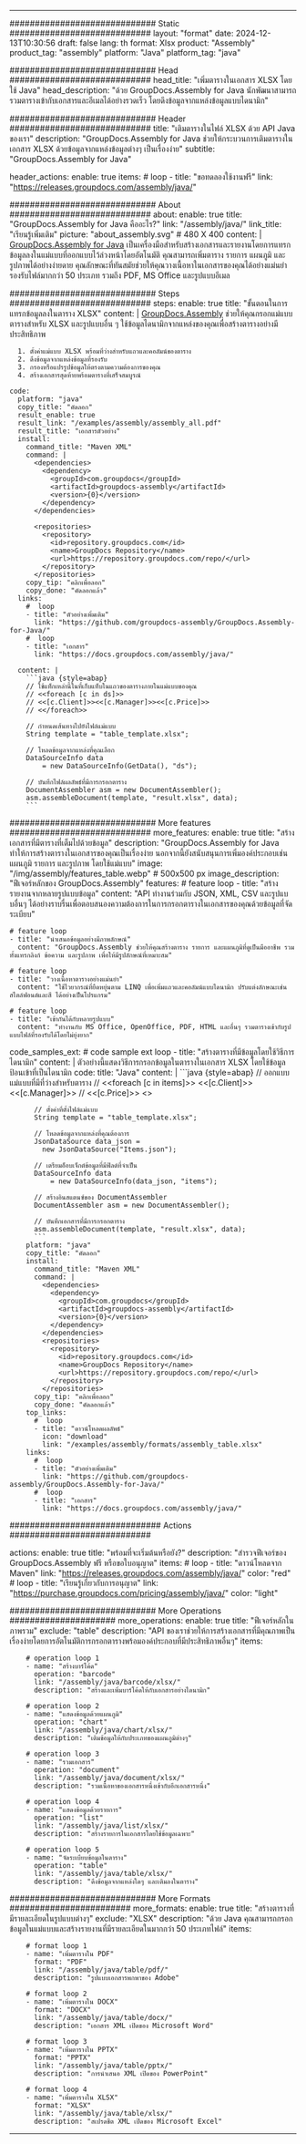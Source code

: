 



---
############################# Static ############################
layout: "format"
date:  2024-12-13T10:30:56
draft: false
lang: th
format: Xlsx
product: "Assembly"
product_tag: "assembly"
platform: "Java"
platform_tag: "java"

############################# Head ############################
head_title: "เพิ่มตารางในเอกสาร XLSX โดยใช้ Java"
head_description: "ด้วย GroupDocs.Assembly for Java นักพัฒนาสามารถรวมตารางเข้ากับเอกสารและอีเมลได้อย่างรวดเร็ว โดยดึงข้อมูลจากแหล่งข้อมูลแบบไดนามิก"

############################# Header ############################
title: "เติมตารางในไฟล์ XLSX ด้วย API Java ของเรา" 
description: "GroupDocs.Assembly for Java ช่วยให้กระบวนการเติมตารางในเอกสาร XLSX ด้วยข้อมูลจากแหล่งข้อมูลต่างๆ เป็นเรื่องง่าย"
subtitle: "GroupDocs.Assembly for Java" 

header_actions:
  enable: true
  items:
    #  loop
    - title: "ขอทดลองใช้งานฟรี"
      link: "https://releases.groupdocs.com/assembly/java/"
      
############################# About ############################
about:
    enable: true
    title: "GroupDocs.Assembly for Java คืออะไร?"
    link: "/assembly/java/"
    link_title: "เรียนรู้เพิ่มเติม"
    picture: "about_assembly.svg" # 480 X 400
    content: |
       [GroupDocs.Assembly for Java](/assembly/java/) เป็นเครื่องมือสำหรับสร้างเอกสารและรายงานโดยการแทรกข้อมูลลงในแม่แบบที่ออกแบบไว้ล่วงหน้าโดยอัตโนมัติ คุณสามารถเพิ่มตาราง รายการ แผนภูมิ และรูปภาพได้อย่างง่ายดาย คุณลักษณะที่ทันสมัยช่วยให้คุณวางเนื้อหาในเอกสารของคุณได้อย่างแม่นยำ รองรับไฟล์มากกว่า 50 ประเภท รวมถึง PDF, MS Office และรูปแบบอีเมล

############################# Steps ############################
steps:
    enable: true
    title: "ขั้นตอนในการแทรกข้อมูลลงในตาราง XLSX"
    content: |
      [GroupDocs.Assembly](/assembly/java/) ช่วยให้คุณกรอกแม่แบบตารางสำหรับ XLSX และรูปแบบอื่น ๆ ใช้ข้อมูลไดนามิกจากแหล่งของคุณเพื่อสร้างตารางอย่างมีประสิทธิภาพ
      
      1. ตั้งค่าแม่แบบ XLSX พร้อมที่ว่างสำหรับแถวและคอลัมน์ของตาราง
      2. ดึงข้อมูลจากแหล่งข้อมูลที่รองรับ
      3. กรองหรือแปรรูปข้อมูลให้ตรงตามความต้องการของคุณ
      4. สร้างเอกสารสุดท้ายพร้อมตารางที่เสร็จสมบูรณ์
   
    code:
      platform: "java"
      copy_title: "คัดลอก"
      result_enable: true
      result_link: "/examples/assembly/assembly_all.pdf"
      result_title: "เอกสารตัวอย่าง"
      install:
        command_title: "Maven XML"
        command: |
          <dependencies>
            <dependency>
              <groupId>com.groupdocs</groupId>
              <artifactId>groupdocs-assembly</artifactId>
              <version>{0}</version>
            </dependency>
          </dependencies>

          <repositories>
            <repository>
              <id>repository.groupdocs.com</id>
              <name>GroupDocs Repository</name>
              <url>https://repository.groupdocs.com/repo/</url>
            </repository>
          </repositories>
        copy_tip: "คลิกเพื่อลอก"
        copy_done: "คัดลอกแล้ว"
      links:
        #  loop
        - title: "ตัวอย่างเพิ่มเติม"
          link: "https://github.com/groupdocs-assembly/GroupDocs.Assembly-for-Java/"
        #  loop
        - title: "เอกสาร"
          link: "https://docs.groupdocs.com/assembly/java/"
          
      content: |
        ```java {style=abap}
        // ใช้แท็กเหล่านี้ในที่เก็บแท็บในแถวของตารางภายในแม่แบบของคุณ
        // <<foreach [c in ds]>>
        // <<[c.Client]>><<[c.Manager]>><<[c.Price]>>
        // <</foreach>>

        // กำหนดเส้นทางไปยังไฟล์แม่แบบ
        String template = "table_template.xlsx";

        // โหลดข้อมูลจากแหล่งที่คุณเลือก
        DataSourceInfo data 
            = new DataSourceInfo(GetData(), "ds");

        // บันทึกไฟล์ผลลัพธ์ที่มีการกรอกตาราง
        DocumentAssembler asm = new DocumentAssembler();
        asm.assembleDocument(template, "result.xlsx", data);
        ```           

############################# More features ############################
more_features:
  enable: true
  title: "สร้างเอกสารที่มีตารางที่เต็มไปด้วยข้อมูล"
  description: "GroupDocs.Assembly for Java ทำให้การสร้างตารางในเอกสารของคุณเป็นเรื่องง่าย นอกจากนี้ยังสนับสนุนการเพิ่มองค์ประกอบเช่น แผนภูมิ รายการ และรูปภาพ โดยใช้แม่แบบ"
  image: "/img/assembly/features_table.webp" # 500x500 px
  image_description: "ฟีเจอร์หลักของ GroupDocs.Assembly"
  features:
    # feature loop
    - title: "สร้างรายงานจากหลายรูปแบบข้อมูล"
      content: "API ทำงานร่วมกับ JSON, XML, CSV และรูปแบบอื่นๆ ได้อย่างราบรื่นเพื่อตอบสนองความต้องการในการกรอกตารางในเอกสารของคุณด้วยข้อมูลที่จัดระเบียบ"

    # feature loop
    - title: "นำเสนอข้อมูลอย่างมีภาพลักษณ์"
      content: "GroupDocs.Assembly ช่วยให้คุณสร้างตาราง รายการ และแผนภูมิที่ดูเป็นมืออาชีพ รวมทั้งแทรกลิงก์ ข้อความ และรูปภาพ เพื่อให้มีรูปลักษณ์ที่เหมาะสม"

    # feature loop
    - title: "วางเนื้อหาตารางอย่างแม่นยำ"
      content: "ใช้ไวยากรณ์ที่ยืดหยุ่นตาม LINQ เพื่อเพิ่มแถวและคอลัมน์แบบไดนามิก ปรับแต่งลักษณะเช่น สไตล์ฟอนต์และสี ได้อย่างเป็นโปรแกรม"

    # feature loop
    - title: "เข้ากันได้กับหลายรูปแบบ"
      content: "ทำงานกับ MS Office, OpenOffice, PDF, HTML และอื่นๆ รวมตารางเข้ากับรูปแบบไฟล์ที่รองรับได้โดยไม่ยุ่งยาก"
      
  code_samples_ext:
    # code sample ext loop
    - title: "สร้างตารางที่มีข้อมูลโดยใช้วิธีการไดนามิก"
      content: |
        ตัวอย่างนี้แสดงวิธีการกรอกข้อมูลในตารางในเอกสาร XLSX โดยใช้ข้อมูลป้อนเข้าที่เป็นไดนามิก
      code:
        title: "Java"
        content: |
          ```java {style=abap}
          // ออกแบบแม่แบบที่มีที่ว่างสำหรับตาราง
          // <<foreach [c in items]>> <<[c.Client]>><<[c.Manager]>>
          //  <<[c.Price]>> <</foreach>>

          // ตั้งค่าที่ตั้งไฟล์แม่แบบ
          String template = "table_template.xlsx";

          // โหลดข้อมูลจากแหล่งที่คุณต้องการ
          JsonDataSource data_json = 
            new JsonDataSource("Items.json");

          // เตรียมอ็อบเจ็กต์ข้อมูลที่มีฟิลด์ที่จำเป็น
          DataSourceInfo data 
              = new DataSourceInfo(data_json, "items");

          // สร้างอินสแตนซ์ของ DocumentAssembler
          DocumentAssembler asm = new DocumentAssembler();

          // บันทึกเอกสารที่มีการกรอกตาราง
          asm.assembleDocument(template, "result.xlsx", data);
          ```
        platform: "java"
        copy_title: "คัดลอก"
        install:
          command_title: "Maven XML"
          command: |
            <dependencies>
              <dependency>
                <groupId>com.groupdocs</groupId>
                <artifactId>groupdocs-assembly</artifactId>
                <version>{0}</version>
              </dependency>
            </dependencies>
            <repositories>
              <repository>
                <id>repository.groupdocs.com</id>
                <name>GroupDocs Repository</name>
                <url>https://repository.groupdocs.com/repo/</url>
              </repository>
            </repositories>
          copy_tip: "คลิกเพื่อลอก"
          copy_done: "คัดลอกแล้ว"
        top_links:
          #  loop
          - title: "ดาวน์โหลดผลลัพธ์"
            icon: "download"
            link: "/examples/assembly/formats/assembly_table.xlsx"
        links:
          #  loop
          - title: "ตัวอย่างเพิ่มเติม"
            link: "https://github.com/groupdocs-assembly/GroupDocs.Assembly-for-Java/"
          #  loop
          - title: "เอกสาร"
            link: "https://docs.groupdocs.com/assembly/java/"
            

            


############################## Actions ############################

actions:
  enable: true
  title: "พร้อมที่จะเริ่มต้นหรือยัง?"
  description: "สำรวจฟีเจอร์ของ GroupDocs.Assembly ฟรี หรือขอใบอนุญาต"
  items:
    #  loop
    - title: "ดาวน์โหลดจาก Maven"
      link: "https://releases.groupdocs.com/assembly/java/"
      color: "red"
        #  loop
    - title: "เรียนรู้เกี่ยวกับการอนุญาต"
      link: "https://purchase.groupdocs.com/pricing/assembly/java/"
      color: "light"


############################# More Operations #####################
more_operations:
    enable: true
    title: "ฟีเจอร์หลักในภาพรวม"
    exclude: "table"
    description: "API ของเราช่วยให้การสร้างเอกสารที่มีคุณภาพเป็นเรื่องง่ายโดยการอัตโนมัติการกรอกตารางพร้อมองค์ประกอบที่มีประสิทธิภาพอื่นๆ"
    items: 
          
        # operation loop 1
        - name: "สร้างบาร์โค้ด"
          operation: "barcode"
          link: "/assembly/java/barcode/xlsx/"
          description: "สร้างและเพิ่มบาร์โค้ดให้กับเอกสารอย่างไดนามิก"

        # operation loop 2
        - name: "แสดงข้อมูลด้วยแผนภูมิ"
          operation: "chart"
          link: "/assembly/java/chart/xlsx/"
          description: "เติมข้อมูลให้กับประเภทของแผนภูมิต่างๆ"

        # operation loop 3
        - name: "รวมเอกสาร"
          operation: "document"
          link: "/assembly/java/document/xlsx/"
          description: "รวมเนื้อหาของเอกสารหนึ่งเข้ากับอีกเอกสารหนึ่ง"

        # operation loop 4
        - name: "แสดงข้อมูลด้วยรายการ"
          operation: "list"
          link: "/assembly/java/list/xlsx/"
          description: "สร้างรายการในเอกสารโดยใช้ข้อมูลเฉพาะ"

        # operation loop 5
        - name: "จัดระเบียบข้อมูลในตาราง"
          operation: "table"
          link: "/assembly/java/table/xlsx/"
          description: "ดึงข้อมูลจากแหล่งใดๆ และเติมลงในตาราง"
         
          
############################# More Formats ########################
more_formats:
    enable: true
    title: "สร้างตารางที่มีรายละเอียดในรูปแบบต่างๆ"
    exclude: "XLSX"
    description: "ด้วย Java คุณสามารถกรอกข้อมูลในแม่แบบและสร้างรายงานที่มีรายละเอียดในมากกว่า 50 ประเภทไฟล์"
    items: 
          
        # format loop 1
        - name: "เพิ่มตารางใน PDF"
          format: "PDF"
          link: "/assembly/java/table/pdf/"
          description: "รูปแบบเอกสารพกพาของ Adobe"
          
        # format loop 2
        - name: "เพิ่มตารางใน DOCX"
          format: "DOCX"
          link: "/assembly/java/table/docx/"
          description: "เอกสาร XML เปิดของ Microsoft Word"
          
        # format loop 3
        - name: "เพิ่มตารางใน PPTX"
          format: "PPTX"
          link: "/assembly/java/table/pptx/"
          description: "การนำเสนอ XML เปิดของ PowerPoint"
          
        # format loop 4
        - name: "เพิ่มตารางใน XLSX"
          format: "XLSX"
          link: "/assembly/java/table/xlsx/"
          description: "สเปรดชีต XML เปิดของ Microsoft Excel"


          

---